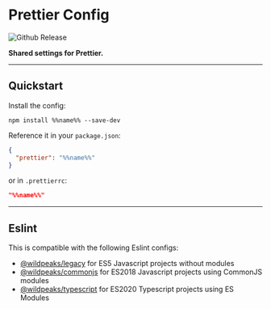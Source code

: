 # Prettier Config

![Github Release](https://img.shields.io/github/v/release/wildpeaks/packages-eslint-config.svg?label=Release&logo=github&logoColor=eceff4&colorA=4c566a&colorB=11abfb)

**Shared settings for Prettier.**


---
## Quickstart

Install the config:

	npm install %%name%% --save-dev

Reference it in your `package.json`:
````json
{
  "prettier": "%%name%%"
}
````

or in `.prettierrc`:
````json
"%%name%%"
````

---
## Eslint

This is compatible with the following Eslint configs:
 - [@wildpeaks/legacy](https://www.npmjs.com/package/@wildpeaks/eslint-config-legacy) for ES5 Javascript projects without modules
 - [@wildpeaks/commonjs](https://www.npmjs.com/package/@wildpeaks/eslint-config-commonjs) for ES2018 Javascript projects using CommonJS modules
 - [@wildpeaks/typescript](https://www.npmjs.com/package/@wildpeaks/eslint-config-typescript) for ES2020 Typescript projects using ES Modules

